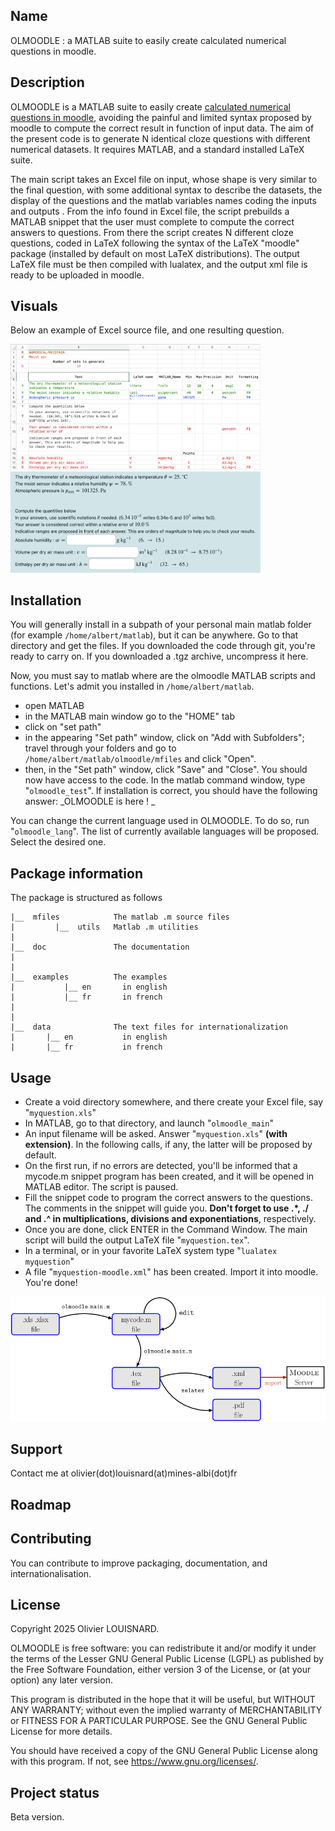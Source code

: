## Name
OLMOODLE : a MATLAB suite to easily create calculated numerical questions in moodle.

## Description
OLMOODLE is a MATLAB suite to easily create [calculated numerical questions in moodle](https://docs.moodle.org/500/en/Calculated_question_type), avoiding the painful and limited syntax proposed by moodle to compute the correct result in function of input data. The aim of the present code is to generate N identical cloze questions with different numerical datasets. It requires MATLAB, and a standard installed LaTeX suite.

The main script takes an Excel file on input, whose shape is very similar to the final question, with some additional syntax to describe the datasets, the display of the questions and the matlab variables names coding the inputs and outputs . From the info found in Excel file, the script prebuilds a MATLAB snippet that the user must complete to compute the correct answers to questions. From there the script creates N different cloze questions, coded in LaTeX following the syntax of the LaTeX "moodle" package (installed by default on most LaTeX distributions). The output LaTeX file must be then compiled with lualatex, and the output xml file is ready to be uploaded in moodle.

## Visuals
Below an example of Excel source file, and one resulting question.

<img src="examples/en/airhumide/airhumide_Excel.png" alt="Excel source file example" width="400">
<img src="examples/en/airhumide/airhumide_snapshot.png" alt="Resulting question" width="400">

## Installation
You will generally install in a subpath of your personal main matlab folder (for example `/home/albert/matlab`), but it can be anywhere. Go to that directory and get the files. If you downloaded the code through git, you're ready to carry on. If you downloaded a .tgz archive, uncompress it here.

Now, you must say to matlab where are the olmoodle MATLAB scripts and functions. Let's admit you installed in `/home/albert/matlab`. 
- open MATLAB
- in the MATLAB main window go to the "HOME" tab
- click on "set path"
- in the appearing "Set path" window, click on "Add with Subfolders"; travel through your folders and go to `/home/albert/matlab/olmoodle/mfiles` and click "Open".
- then, in the "Set path" window, click "Save" and "Close".
You should now have access to the code. In the matlab command window, type "`olmoodle_test`". If installation is correct, you should have the following answer:
_OLMOODLE is here ! _

You can change the current language used in OLMOODLE. To do so, run "`olmoodle_lang`". The list of currently available languages will be proposed. Select the desired one.

## Package information

The package is structured as follows

    |__  mfiles            The matlab .m source files 
    |         |__  utils   Matlab .m utilities
    |
    |__  doc               The documentation
    |
    |
    |__  examples          The examples
    |           |__ en       in english
    |           |__ fr       in french  
    |
    |
    |__  data              The text files for internationalization 
    |       |__ en           in english 
    |       |__ fr           in french  
  

## Usage
- Create a void directory somewhere, and there create your Excel file, say "`myquestion.xls`"
- In MATLAB, go to that directory, and launch "`olmoodle_main`"
- An input filename will be asked. Answer "`myquestion.xls`" **(with extension)**. In the following calls, if any, the latter will be proposed by default.
- On the first run, if no errors are detected, you'll be informed that a mycode.m snippet program has been created, and it will be opened in MATLAB editor. The script is paused.
- Fill the snippet code to program the correct answers to the questions. The comments in the snippet will guide you. **Don't forget to use .*, ./ and .^ in multiplications, divisions and exponentiations**, respectively.
- Once you are done, click ENTER in the Command Window. The main script will build the output LaTeX file "`myquestion.tex`".
- In a terminal, or in your favorite LaTeX system type "`lualatex myquestion`"
- A file "`myquestion-moodle.xml`" has been created. Import it into moodle. You're done!

<img src="doc/Workflow_png.png" alt="Workflow" width="700">

## Support
Contact me at olivier(dot)louisnard(at)mines-albi(dot)fr

## Roadmap

## Contributing
You can contribute to improve packaging, documentation, and internationalisation.

## License
Copyright 2025 Olivier LOUISNARD.

OLMOODLE is free software: you can redistribute it and/or modify
it under the terms of the Lesser GNU General Public License (LGPL) as
published by the Free Software Foundation, either version 3 of the
License, or (at your option) any later version.

This program is distributed in the hope that it will be useful, but
WITHOUT ANY WARRANTY; without even the implied warranty of
MERCHANTABILITY or FITNESS FOR A PARTICULAR PURPOSE.  See the GNU
General Public License for more details.

You should have received a copy of the GNU General Public License
along with this program.  If not, see <https://www.gnu.org/licenses/>.

## Project status
Beta version.
